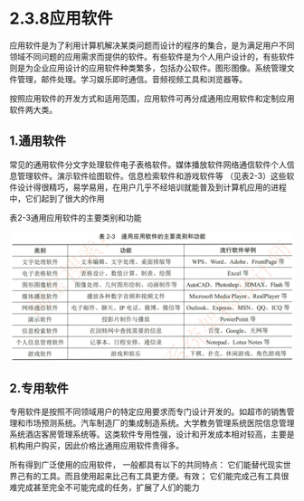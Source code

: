 # 2.3.8应用软件

应用软件是为了利用计算机解决某类问题而设计的程序的集合，是为满足用户不同领域不同问题的应用需求而提供的软件。有些软件是为个人用户设计的，有些软件则是为企业应用设计的应用软件种类繁多，包括办公软件。图形图像。系统管理文件管理，邮件处理。学习娱乐即时通信。音频视频工具和浏览器等。

按照应用软件的开发方式和适用范围，应用软件可再分成通用应用软件和定制应用软件两大类。

## 1.通用软件

常见的通用软件分文字处理软件电子表格软件。媒体播放软件网络通信软件个人信息管理软件。演示软件绘图软件。信息检索软件和游戏软件等 （见表2-3）这些软件设计得很精巧，易学易用，在用户几乎不经培训就能普及到计算机应用的进程中，它们起到了很大的作用

表2-3通用应用软件的主要类别和功能

![表2-3通用应用软件的主要类别和功能](./assets/表2-3通用应用软件的主要类别和功能.png)

## 2.专用软件

专用软件是按照不同领域用户的特定应用要求而专门设计开发的。如超市的销售管理和市场预测系统。汽车制造厂的集成制造系统。大学教务管理系统医院信息管理系统酒店客房管理系统等。这类软件专用性强，设计和开发成本相对较高，主要是机构用户购买，因此价格比通用应用软件贵得多。

所有得到广泛使用的应用软件， 一般都具有以下的共同特点：  它们能替代现实世界己有的工具。而且使用起来比己有工具更方便。有效； 它们能完成己有工具很难完成甚至完全不可能完成的任务，扩展了人们的能力